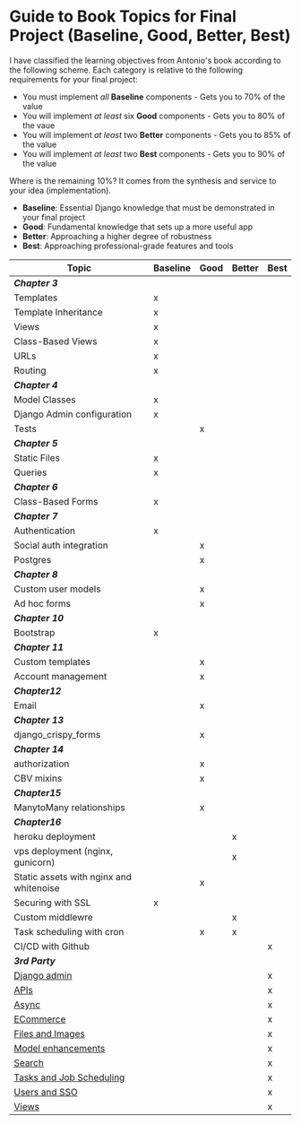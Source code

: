 # Guide to Book Topics for Final Project (Baseline, Good, Better, Best)

I have classified the learning objectives from Antonio's book according to the following scheme.  Each category is relative to the following requirements for your final project:

* You must implement *all* **Baseline** components - Gets you to 70% of the value
* You will implement *at least* six **Good** components - Gets you to 80% of the vaue
* You will implement *at least* two **Better** components - Gets you to 85% of the value
* You will implement *at least* two **Best** components - Gets you to 90% of the value

Where is the remaining 10%? It comes from the synthesis and service to your idea (implementation).

* **Baseline**: Essential Django knowledge that must be demonstrated in your final project
* **Good**: Fundamental knowledge that sets up a more useful app
* **Better**: Approaching a higher degree of robustness
* **Best**: Approaching professional-grade features and tools

Topic                                   | Baseline  | Good  | Better  | Best
---                                     | ---       | ---   | ---     | ---
***Chapter 3***                         |           |       |         |
Templates                               | x         |       |         |
Template Inheritance                    | x         |       |         |
Views                                   | x         |       |         |
Class-Based Views                       | x         |       |         |
URLs                                    | x         |       |         |
Routing                                 | x         |       |         |
***Chapter 4***                         |           |       |         |
Model Classes                           | x         |       |         |
Django Admin configuration              | x         |       |         |
Tests                                   |           | x     |         |
***Chapter 5***                         |           |       |         | 
Static Files                            | x         |       |         |
Queries                                 | x         |       |         |
***Chapter 6***                         |           |       |         |
Class-Based Forms                       | x         |       |         |
***Chapter 7***                         |           |       |         |
Authentication                          | x         |       |         |
Social auth integration                 |           | x     |         |
Postgres                                |           | x     |         |
***Chapter 8***                         |           |       |         |
Custom user models                      |           | x     |         |
Ad hoc forms                            |           | x     |         |
***Chapter 10***                        |           |       |         |
Bootstrap                               | x         |       |         |
***Chapter 11***                        |           |       |         |
Custom templates                        |           | x     |         |
Account management                      |           | x     |         |
***Chapter12***                         |           |       |         |
Email                                   |           | x     |         |
***Chapter 13***                        |           |       |         |
django_crispy_forms                     |           | x     |         |
***Chapter 14***                        |           |       |         | 
authorization                           |           | x     |         |
CBV mixins                              |           | x     |         |
***Chapter15***                         |           |       |         |
ManytoMany relationships                |           | x     |         |
***Chapter16***                         |           |       |         |
heroku deployment                       |           |       | x       |
vps deployment (nginx, gunicorn)        |           |       | x       |
Static assets with nginx and whitenoise |           | x     |         |
Securing with SSL                       | x         |       |         |
Custom middlewre                        |           |       | x       |
Task scheduling with cron               |           | x     | x       |
CI/CD with Github                       |           |       |         | x
***3rd Party***                         |           |       |         |
[Django admin](https://github.com/wsvincent/awesome-django#admin) | | | | x
[APIs](https://github.com/wsvincent/awesome-django#apis) | |  |         | x
[Async](https://github.com/wsvincent/awesome-django#async) |           |       |         | x
[ECommerce](https://github.com/wsvincent/awesome-django#ecommerce) |    |   |   | x
[Files and Images](https://github.com/wsvincent/awesome-django#filesimages) |    |   |   | x
[Model enhancements](https://github.com/wsvincent/awesome-django#models) |   |   |   | x
[Search](https://github.com/wsvincent/awesome-django#search) |   |   |   | x
[Tasks and Job Scheduling](https://github.com/wsvincent/awesome-django#task-queues) |   |   |   | x
[Users and SSO](https://github.com/wsvincent/awesome-django#users) |   |   |   | x
[Views](https://github.com/wsvincent/awesome-django#views) |   |   |   | x
